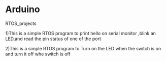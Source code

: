 # Arduino
RTOS_projects


1)This is a simple RTOS program to print hello on serial monitor ,blink an LED,and read the pin status of one of the port



2)This is a simple RTOS program to Turn on the LED when the switch is on and turn it off whe switch is off
